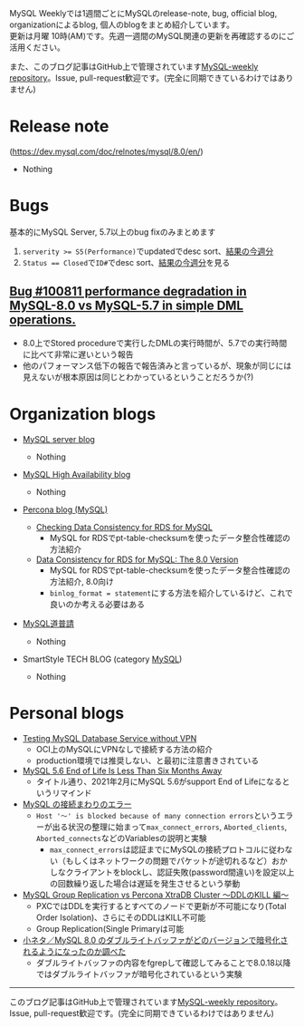 MySQL Weeklyでは1週間ごとにMySQLのrelease-note, bug, official blog, organizationによるblog, 個人のblogをまとめ紹介しています。  
更新は月曜 10時(AM)です。先週一週間のMySQL関連の更新を再確認するのにご活用ください。

また、このブログ記事はGitHub上で管理されています[MySQL-weekly repository](https://github.com/tom--bo/MySQL-weekly)。Issue, pull-request歓迎です。(完全に同期できているわけではありません)


# Release note

(https://dev.mysql.com/doc/relnotes/mysql/8.0/en/)

- Nothing

# Bugs

基本的にMySQL Server, 5.7以上のbug fixのみまとめます

1. `serverity >= S5(Performance)`でupdatedでdesc sort、[結果の今週分](https://bugs.mysql.com/search.php?cmd=display&status=All&severity=-5&os=5&bug_age=0&order_by=mtime&direction=ASC&limit=30&mine=0&reorder_by=mtime)
1. `Status == Closed`で`ID#`でdesc sort、[結果の今週分](https://bugs.mysql.com/search.php?search_for=&status=Closed&severity=&limit=10&order_by=id&cmd=display&direction=DESC&os=0&phpver=&bug_age=0)を見る

## [Bug #100811	performance degradation in MySQL-8.0 vs MySQL-5.7 in simple DML operations.](https://bugs.mysql.com/bug.php?id=100811)

- 8.0上でStored procedureで実行したDMLの実行時間が、5.7での実行時間に比べて非常に遅いという報告
- 他のパフォーマンス低下の報告で報告済みと言っているが、現象が同じには見えないが根本原因は同じとわかっているということだろうか(?)

# Organization blogs

- [MySQL server blog](https://mysqlserverteam.com/)
  - Nothing

- [MySQL High Availability blog](https://mysqlhighavailability.com/)
  - Nothing

- [Percona blog (MySQL)](https://www.percona.com/blog/)
  - [Checking Data Consistency for RDS for MySQL](https://www.percona.com/blog/2020/09/08/data-consistency-for-rds-for-mysql-pt-table-checksum-pt-query-digest/)
    - MySQL for RDSでpt-table-checksumを使ったデータ整合性確認の方法紹介
  - [Data Consistency for RDS for MySQL: The 8.0 Version](https://www.percona.com/blog/2020/09/11/data-consistency-for-rds-for-mysql-the-8-0-version/)
    - MySQL for RDSでpt-table-checksumを使ったデータ整合性確認の方法紹介, 8.0向け
    - `binlog_format = statement`にする方法を紹介しているけど、これで良いのか考える必要はある

- [MySQL道普請](https://gihyo.jp/dev/serial/01/mysql-road-construction-news)
  - Nothing

- SmartStyle TECH BLOG (category [MySQL](https://www.s-style.co.jp/blog/category/tech/mysql/))
  - Nothing



# Personal blogs

- [Testing MySQL Database Service without VPN](https://lefred.be/content/testing-mysql-database-service-without-vpn/)
  - OCI上のMySQLにVPNなしで接続する方法の紹介
  - production環境では推奨しない、と最初に注意書きされている
- [MySQL 5.6 End of Life Is Less Than Six Months Away](https://elephantdolphin.blogspot.com/2020/09/mysql-56-end-of-life-is-less-than-six.html)
  - タイトル通り、2021年2月にMySQL 5.6がsupport End of Lifeになるというリマインド
- [MySQL の接続まわりのエラー](https://tmtms.hatenablog.com/entry/202009/mysql-connection-errors)
  - `Host '〜' is blocked because of many connection errors`というエラーが出る状況の整理に始まって`max_connect_errors`, `Aborted_clients`, `Aborted_connects`などのVariablesの説明と実験
    - `max_connect_errors`は認証までにMySQLの接続プロトコルに従わない（もしくはネットワークの問題でパケットが途切れるなど）おかしなクライアントをblockし、認証失敗(password間違い)を設定以上の回数繰り返した場合は遅延を発生させるという挙動
- [MySQL Group Replication vs Percona XtraDB Cluster 〜DDLのKILL 編〜](https://mita2db.hateblo.jp/entry/2020/09/13/144836)
  - PXCではDDLを実行するとすべてのノードで更新が不可能になり(Total Order Isolation)、さらにそのDDLはKILL不可能
  - Group Replication(Single Primaryは可能
- [小ネタ／MySQL 8.0 のダブルライトバッファがどのバージョンで暗号化されるようになったのか調べた](https://qiita.com/hmatsu47/items/3ee2e3c695733124e498)
  - ダブルライトバッファの内容をfgrepして確認してみることで8.0.18以降ではダブルライトバッファが暗号化されているという実験


-----

このブログ記事はGitHub上で管理されています[MySQL-weekly repository](https://github.com/tom--bo/MySQL-weekly)。Issue, pull-request歓迎です。(完全に同期できているわけではありません)
